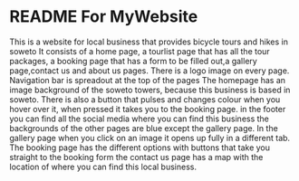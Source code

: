 # README For MyWebsite
This is a website for local business that provides bicycle tours and hikes in soweto
It consists of a home page, a tourlist page that has all the tour packages, a booking page that has a form to be filled out,a gallery page,contact us and about us pages.
There is a logo image on every page. 
Navigation bar is spreadout at the top of the pages
The homepage has an image background of the soweto towers, because this business is based in soweto.
There is also a button that pulses and changes colour when you hover over it, when pressed it takes you to the booking page.
in the footer you can find all the social media where you can find this business 
the backgrounds of the other pages are blue except the gallery page. In the gallery page when you click on an image it opens up fully in a different tab.
The booking page has the different options with buttons that take you straight to the booking form
the contact us page has a map with the location of where you can find this local business.
